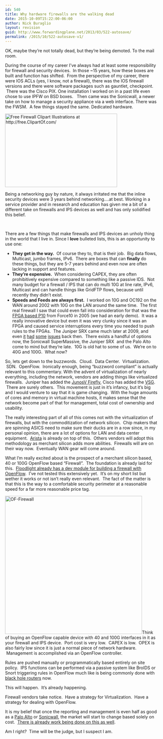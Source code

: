 ```yaml
---
id: 540
title: Why hardware firewalls are the walking dead
date: 2015-10-09T15:22:00-06:00
author: Nick Buraglio
layout: revision
guid: http://www.forwardingplane.net/2013/03/522-autosave/
permalink: /2015/10/522-autosave-v1/
---
```

OK, maybe they&#8217;re not totally dead, but they&#8217;re being demoted. To the mail room.

During the course of my career I&#8217;ve always had at least some responsibility for firewall and security devices.  In those ~15 years, how these boxes are built and function has shifted.  From the perspective of my career, there were IOS ACLs (yes, I know, not a firewall), there was the IOS firewall versions and there were software packages such as gauntlet, checkpoint.  There was the Cisco PIX. One installation I worked on in a past life even chose to use IPFW on BSD boxes.   Then came was the Sonicwall, a newer take on how to manage a security appliance via a web interface. There was the FWSM.  A few things stayed the same. Dedicated hardware.

<img class=" wp-image-535 alignleft" src="http://www.forwardingplane.net/wp-content/uploads/2013/03/Firewall-1024x670.jpg" alt="Free Firewall Clipart Illustrations at http://free.ClipartOf.com/" width="368" height="241" srcset="http://www.forwardingplane.net/wp-content/uploads/2013/03/Firewall-1024x670.jpg 1024w, http://www.forwardingplane.net/wp-content/uploads/2013/03/Firewall-300x196.jpg 300w, http://www.forwardingplane.net/wp-content/uploads/2013/03/Firewall-550x360.jpg 550w" sizes="(max-width: 368px) 100vw, 368px" /> 

Being a networking guy by nature, it always irritated me that the inline security devices were 3 years behind networking&#8230;.at best. Working in a service provider and in research and education has given me a bit of a different take on firewalls and IPS devices as well and has only solidified this belief.

&nbsp;

There are a few things that make firewalls and IPS devices an unholy thing in the world that I live in. Since I **love** bulleted lists, this is an opportunity to use one:

  * **They get in the way.**  Of course they to, that is their job.  Big data flows, Multicast, jumbo frames, IPv6.  There are boxes that can **finally** do these things, but they are 5-7 years behind and even now are often lacking in support and features.
  * **They&#8217;re expensive.**  When considering CAPEX, they are often prohibitively expensive compared to something like a passive IDS.  Not many budget for a firewall / IPS that can do multi 10G at line rate, IPv6, Multicast and can handle things like GridFTP flows, because until recently they didn&#8217;t exist.
  * **Speeds and Feeds are always first.**  I worked on 10G and OC192 on the WAN around 2002 with 10G on the LAN around the same time.  The first real firewall I saw that could even fall into consideration for that was the <a href="http://webcache.googleusercontent.com/search?q=cache:pLu75PgugigJ:www.force10networks.com/news/pressreleases/2006/pr-2006-08-28_2.asp+&cd=1&hl=en&ct=clnk&gl=us&client=safari" target="_blank">FPGA based P10</a> from Force10 in 2005 (we had an early demo).  It was a really innovative device but even it was very clunky since it was an FPGA and caused service interruptions every time you needed to push rules to the FPGAs.  The Juniper SRX came much later at 2009, and even <a title="Updating SRX IDP signatures" href="http://www.forwardingplane.net/2010/09/updating-srx-idp-signatures/" target="_blank">it</a> <a title="Moving JunOS code between SRX cluster nodes" href="http://www.forwardingplane.net/2011/01/moving-junos-code-between-srx-cluster-nodes/" target="_blank">had</a> <a title="Enabling IPv6 on Juniper SRX 5800 cluster" href="http://www.forwardingplane.net/2010/10/enabling-ipv6-on-juniper-srx-5800-cluster/" target="_blank">some</a> <a title="SRX IPv6 flow based processing" href="http://www.forwardingplane.net/2010/09/srx-ipv6-flow-based-processing/" target="_blank">issues</a> back then.  There exists a handful of options now, the Sonicwall SuperMassive, the Juniper SRX  and the Palo Alto come to mind but they&#8217;re late.  10G is old hat to some of us.  We&#8217;re on to 40G and 100G.  What now?

So, lets get down to the buzzwords.  Cloud.  Data Center.  Virtualization.  SDN.  OpenFlow.  Ironically enough, being &#8220;buzzword compliant&#8221; is actually relevant to this commentary. With the advent of virtualization of nearly everything, including the network, vendors are adding things like virtualized firewalls.  Juniper has added the <a href="http://www.juniper.net/us/en/dm/edge/products/" target="_blank">JunosV Firefly</a>, Cisco has added the <a href="http://www.cisco.com/en/US/products/ps12233/index.html" target="_blank">VSG</a>.  There are surely others.  This movement is just in it&#8217;s infancy, but it&#8217;s big and I would venture to say that it is game changing.  With the huge amounts of cores and memory in virtual machine hosts, it makes sense that the network become part of that for management, total cost of ownership and usability.

The really interesting part of all of this comes not with the virtualization of firewalls, but with the commoditization of network silicon.  Chip makers that are spinning ASICS need to make sure their ducks are in a row since, in my personal opinion, there are a lot of options for LAN and data center equipment.  <a href="http://www.aristanetworks.com" target="_blank">Arista</a> is already on top of this.  Others vendors will adopt this methodology as merchant silicon adds more abilities.  Firewalls will are on their way now.  Eventually WAN gear will come around.

What I&#8217;m really excited about is the prospect of a merchant silicon based, 40 or 100G OpenFlow based &#8220;Firewall&#8221;.  The foundation is already laid for this.  <a href="http://www.openflowhub.org/display/floodlightcontroller/Firewall+(Dev)" target="_blank">Floodlight already has a dev module for building a firewall with OpenFlow</a>.  I&#8217;ve not tested this extensively yet.  It&#8217;s on my short list but wether it works or not isn&#8217;t really even relevant.  The fact of the matter is that this is the way to a comfortable security perimeter at a reasonable speed for a far more reasonable price tag.

[<img class="wp-image-536 alignright" src="http://www.forwardingplane.net/wp-content/uploads/2013/03/OF-Firewall.jpg" alt="OF-Firewall" width="450" height="453" srcset="http://www.forwardingplane.net/wp-content/uploads/2013/03/OF-Firewall.jpg 562w, http://www.forwardingplane.net/wp-content/uploads/2013/03/OF-Firewall-150x150.jpg 150w, http://www.forwardingplane.net/wp-content/uploads/2013/03/OF-Firewall-297x300.jpg 297w, http://www.forwardingplane.net/wp-content/uploads/2013/03/OF-Firewall-45x45.jpg 45w, http://www.forwardingplane.net/wp-content/uploads/2013/03/OF-Firewall-550x553.jpg 550w, http://www.forwardingplane.net/wp-content/uploads/2013/03/OF-Firewall-200x200.jpg 200w" sizes="(max-width: 450px) 100vw, 450px" />](http://www.forwardingplane.net/wp-content/uploads/2013/03/OF-Firewall.jpg)Think of buying an OpenFlow capable device with 40 and 100G interfaces in it as your firewall and IPS device.  Port cost is very low.  CAPEX is low.  OPEX is also fairly low since it is just a normal piece of network hardware.  Management is accomplished via an OpenFlow controller.

Rules are pushed manually or programmatically based entirely on site policy.  IPS functions can be performed via a passive system like BroIDS or Snort triggering rules in OpenFlow much like is being commonly done with <a title="Black Hole routing" href="http://www.forwardingplane.net/2011/10/black-hole-routing/" target="_blank">black hole routers</a> now.

This will happen.  It&#8217;s already happening.

Firewall vendors take notice.  Have a strategy for Virtualization.  Have a strategy for dealing with OpenFlow.

It is my belief that once the reporting and management is even half as good as a <a href="http://www.paloaltonetworks.com" target="_blank">Palo Alto</a> or <a href="http://www.sonicwall.com" target="_blank">Sonicwall</a>, the market will start to change based solely on cost.  <a href="http://openflow.marist.edu/avior.html" target="_blank">There is already work being done on this as well</a>.

Am I right?  Time will be the judge, but I suspect I am.